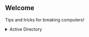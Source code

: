 ## Welcome 

Tips and tricks for breaking computers! 

<details><summary>Active Directory</summary>

<p>
### Enumeration
- [Enumerating the Domain Name](danjaaron.github.io/enumerate/domain-name)
- [Enumerating Domain User Accounts]

### Exploitation
- [ASEPRoasting Domain User Accounts]

### Privilege Escalation
- [Dumping Secrets with Impacket]

### Exfiltration
- [Exfiltrating with Evil-WinRM]

</p>
</details>
